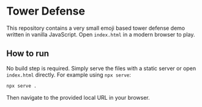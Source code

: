 # Tower Defense

This repository contains a very small emoji based tower defense demo written in vanilla JavaScript. Open `index.html` in a modern browser to play.

## How to run

No build step is required. Simply serve the files with a static server or open `index.html` directly. For example using `npx serve`:

```bash
npx serve .
```

Then navigate to the provided local URL in your browser.
